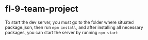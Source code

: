 # fl-9-team-project

To start the dev server, you must go to the folder where situated package.json, then run `npm install`, and after installing all necessary packages, you can start the server by running `npm start`
